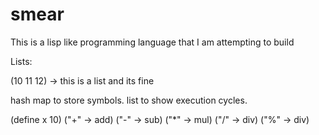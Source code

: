 # smear

This is a lisp like programming language that I am attempting to build

Lists:

(10 11 12) -> this is a list and its fine

hash map to store symbols.
list to show execution cycles.

(define x 10)
("+" -> add)
("-" -> sub)
("\*" -> mul)
("/" -> div)
("%" -> div)
